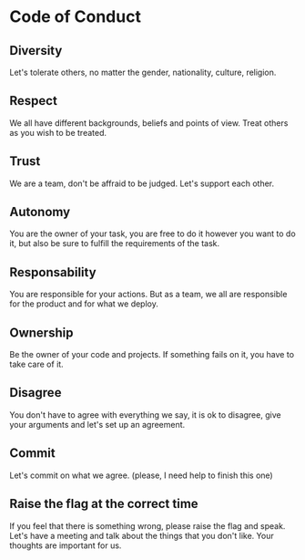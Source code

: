 # Code of Conduct

## Diversity
Let's tolerate others, no matter the gender, nationality, culture, religion.

## Respect
We all have different backgrounds, beliefs and points of view.
Treat others as you wish to be treated.

## Trust
We are a team, don't be affraid to be judged. Let's support each other.

## Autonomy
You are the owner of your task, you are free to do it however you want to do it, but also be sure to fulfill the requirements of the task.

## Responsability
You are responsible for your actions. But as a team, we all are responsible for the product and for what we deploy.

## Ownership
Be the owner of your code and projects.  If something fails on it, you have to take care of it.

## Disagree
You don't have to agree with everything we say, it is ok to disagree, give your arguments and let's set up an agreement.

## Commit
Let's commit on what we agree. (please, I need help to finish this one)

## Raise the flag at the correct time
If you feel that there is something wrong, please raise the flag and speak. Let's have a meeting and talk about the things that you don't like. Your thoughts are important for us.
